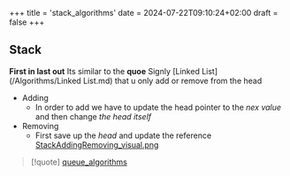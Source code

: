 +++
title = 'stack_algorithms'
date = 2024-07-22T09:10:24+02:00
draft = false
+++

## Stack 
**First in last out**
Its similar to the **quoe**
Signly [Linked List](/Algorithms/Linked List.md)  that u only add or remove from the head 
- Adding 
	- In order to add we have to update the head pointer to the *nex value* and then change *the head itself*
- Removing 
	- First save up the *head* and update the reference
	[StackAddingRemoving_visual.png](/static/StackAddingRemoving_visual.png)
 

>[!quote] [queue_algorithms](/Algorithms/queue_algorithms.md) 